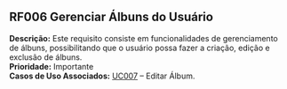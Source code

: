 ## RF006 Gerenciar Álbuns do Usuário ##
**Descrição:** Este requisito consiste em funcionalidades de gerenciamento de álbuns, possibilitando que o usuário possa fazer a criação, edição e exclusão de álbuns.<br>
<b>Prioridade:</b> Importante<br>
<b>Casos de Uso Associados:</b> <a href='UC007.md'>UC007</a> – Editar Álbum.